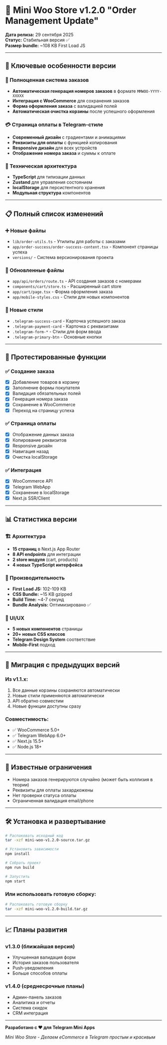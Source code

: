 # 🚀 Mini Woo Store v1.2.0 "Order Management Update"

**Дата релиза:** 29 сентября 2025  
**Статус:** Стабильная версия ✅  
**Размер bundle:** ~108 KB First Load JS

---

## 🎯 Ключевые особенности версии

### 🛒 Полноценная система заказов
- **Автоматическая генерация номеров заказов** в формате `MMWOO-YYYY-XXXXX`
- **Интеграция с WooCommerce** для сохранения заказов
- **Форма оформления заказа** с валидацией полей
- **Автоматическая очистка корзины** после успешного оформления

### 💳 Страница оплаты в Telegram-стиле
- **Современный дизайн** с градиентами и анимациями
- **Реквизиты для оплаты** с функцией копирования
- **Responsive дизайн** для всех устройств
- **Отображение номера заказа** и суммы к оплате

### 🔧 Техническая архитектура
- **TypeScript** для типизации данных
- **Zustand** для управления состоянием
- **localStorage** для персистентного хранения
- **Модульная структура** компонентов

---

## 📋 Полный список изменений

### ➕ Новые файлы
- `lib/order-utils.ts` - Утилиты для работы с заказами
- `app/order-success/order-success-content.tsx` - Компонент страницы успеха
- `versions/` - Система версионирования проекта

### 🔄 Обновленные файлы
- `app/api/orders/route.ts` - API создания заказов с номерами
- `components/cart/store.ts` - Расширенный cart store
- `app/cart/page.tsx` - Форма оформления заказа
- `app/mobile-styles.css` - Стили для новых компонентов

### 🎨 Новые стили
- `.telegram-success-card` - Карточка успешного заказа
- `.telegram-payment-card` - Карточка с реквизитами
- `.telegram-form-*` - Стили для форм ввода
- `.telegram-primary-btn` - Основные кнопки

---

## 🧪 Протестированные функции

### ✅ Создание заказа
- [x] Добавление товаров в корзину
- [x] Заполнение формы покупателя
- [x] Валидация обязательных полей
- [x] Генерация номера заказа
- [x] Сохранение в WooCommerce
- [x] Переход на страницу успеха

### ✅ Страница оплаты
- [x] Отображение данных заказа
- [x] Копирование реквизитов
- [x] Responsive дизайн
- [x] Навигация назад
- [x] Очистка localStorage

### ✅ Интеграция
- [x] WooCommerce API
- [x] Telegram WebApp
- [x] Сохранение в localStorage
- [x] Next.js SSR/Client

---

## 📊 Статистика версии

### 🏗️ Архитектура
- **15 страниц** в Next.js App Router
- **8 API endpoints** для интеграции
- **2 store модуля** (cart, products)
- **4 новых TypeScript интерфейса**

### 📱 Производительность
- **First Load JS:** 102-109 KB
- **CSS Bundle:** ~15 KB gzipped
- **Build Time:** ~4-7 секунд
- **Bundle Analysis:** Оптимизировано ✅

### 🎨 UI/UX
- **5 новых компонентов** страницы
- **20+ новых CSS классов**
- **Telegram Design System** соответствие
- **Mobile-First** подход

---

## 🔄 Миграция с предыдущих версий

### Из v1.1.x:
1. Все данные корзины сохраняются автоматически
2. Новые стили применяются автоматически
3. API обратно совместим
4. Новые функции доступны сразу

### Совместимость:
- ✅ WooCommerce 5.0+
- ✅ Telegram WebApp 6.0+
- ✅ Next.js 15.5+
- ✅ Node.js 18+

---

## 🐛 Известные ограничения

- Номера заказов генерируются случайно (может быть коллизия в теории)
- Реквизиты для оплаты захардкожены
- Нет проверки статуса оплаты
- Ограниченная валидация email/phone

---

## 🛠️ Установка и развертывание

```bash
# Распаковать исходный код
tar -xzf mini-woo-v1.2.0-source.tar.gz

# Установить зависимости
npm install

# Собрать проект
npm run build

# Запустить
npm start
```

### Или использовать готовую сборку:
```bash
# Распаковать готовую сборку
tar -xzf mini-woo-v1.2.0-build.tar.gz
```

---

## 📈 Планы развития

### v1.3.0 (ближайшая версия)
- Улучшенная валидация форм
- История заказов пользователя
- Push-уведомления
- Больше способов оплаты

### v1.4.0 (среднесрочные планы)
- Админ-панель заказов
- Аналитика и отчеты
- Система скидок
- CRM интеграция

---

**Разработано с ❤️ для Telegram Mini Apps**

*Mini Woo Store - Делаем eCommerce в Telegram простым и красивым*

